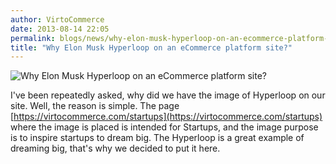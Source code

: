 ```yaml
---
author: VirtoCommerce
date: 2013-08-14 22:05
permalink: blogs/news/why-elon-musk-hyperloop-on-an-ecommerce-platform-site
title: "Why Elon Musk Hyperloop on an eCommerce platform site?"
---
```

![Why Elon Musk Hyperloop on an eCommerce platform site?](../../assets/images/blog/hyperloop.jpg)

I've been repeatedly asked, why did we have the image of Hyperloop on our site. Well, the reason is simple. The page [https://virtocommerce.com/startups](https://virtocommerce.com/startups) where the image is placed is intended for Startups, and the image purpose is to inspire startups to dream big. The Hyperloop is a great example of dreaming big, that's why we decided to put it here.
